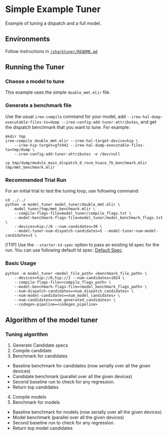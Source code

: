 # Simple Example Tuner

Example of tuning a dispatch and a full model.

## Environments
Follow instructions in [`/sharktuner/README.md`](../../README.md)

## Running the Tuner

### Choose a model to tune
This example uses the simple `double_mmt.mlir` file.

### Generate a benchmark file
Use the usual `iree-compile` command for your model, add
`--iree-hal-dump-executable-files-to=dump --iree-config-add-tuner-attributes`,
and get the dispatch benchmark that you want to tune. For example:

```shell
mkdir tmp
iree-compile double_mmt.mlir --iree-hal-target-device=hip \
    --iree-hip-target=gfx942 --iree-hal-dump-executable-files-to=tmp/dump \
    --iree-config-add-tuner-attributes -o /dev/null

cp tmp/dump/module_main_dispatch_0_rocm_hsaco_fb_benchmark.mlir tmp/mmt_benchmark.mlir
```

### Recommended Trial Run
For an initial trial to test the tuning loop, use following command:

```shell
cd ../../
python -m model_tuner model_tuner/double_mmt.mlir \
    model_tuner/tmp/mmt_benchmark.mlir \
    --compile-flags-file=model_tuner/compile_flags.txt \
    --model-benchmark-flags-file=model_tuner/model_benchmark_flags.txt \
    --devices=hip://0 --num-candidates=30 \
    --model-tuner-num-dispatch-candidates=5 --model-tuner-num-model-candidates=3 \
```

[!TIP]
Use the `--starter-td-spec` option to pass an existing td spec for the run.
You can use following default td spec: [Default Spec](https://github.com/iree-org/iree/blob/main/compiler/plugins/target/ROCM/builtins/tuning/iree_default_tuning_spec_gfx942.mlir).

### Basic Usage

```shell
python -m model_tuner <model_file_path> <benchmark_file_path> \
    --devices=hip://0,hip://1 --num-candidates=1024 \
    --compile-flags-file=<compile_flags_path> \
    --model-benchmark-flags-file=<model_benchmark_flags_path> \
    --num-dispatch-candidates=<num_dispatch_candidates> \
    --num-model-candidates=<num_model_candidates> \
    --num-candidates=<num_generated_candidates> \
    --codegen-pipeline=<codegen_pipeline>
```

## Algorithm of the model tuner
### Tuning algorithm
1. Generate Candidate specs
2. Compile candidate
3. Benchmark for candidates
  - Baseline benchmark for candidates (now serially over all the given devices)
  - Candidate benchmark (parallel over all the given devices)
  - Second baseline run to check for any regression.
  - Return top candidates
4. Compile models
5. Benchmark for models
  - Baseline benchmark for models (now serially over all the given devices)
  - Model benchmark (parallel over all the given devices)
  - Second baseline run to check for any regression.
  - Return top model candidates
